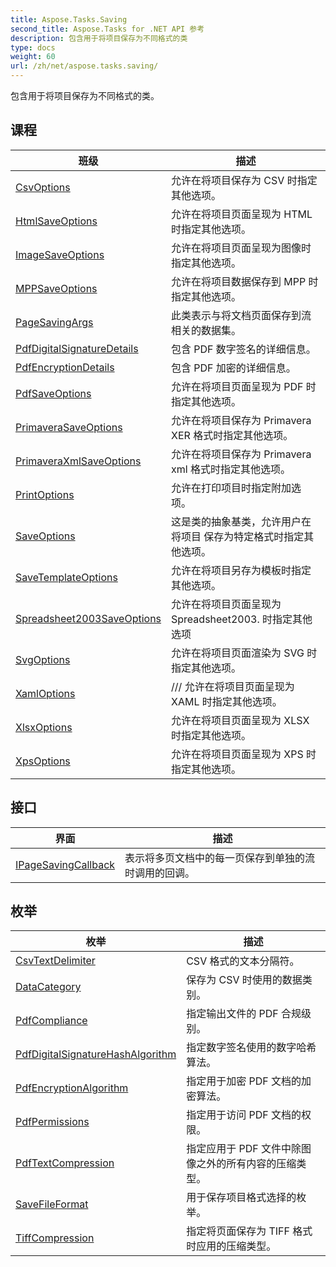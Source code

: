 ```yaml
---
title: Aspose.Tasks.Saving
second_title: Aspose.Tasks for .NET API 参考
description: 包含用于将项目保存为不同格式的类
type: docs
weight: 60
url: /zh/net/aspose.tasks.saving/
---
```

包含用于将项目保存为不同格式的类。

## 课程

| 班级 | 描述 |
| --- | --- |
| [CsvOptions](./csvoptions/) | 允许在将项目保存为 CSV 时指定其他选项。 |
| [HtmlSaveOptions](./htmlsaveoptions/) | 允许在将项目页面呈现为 HTML 时指定其他选项。 |
| [ImageSaveOptions](./imagesaveoptions/) | 允许在将项目页面呈现为图像时指定其他选项。 |
| [MPPSaveOptions](./mppsaveoptions/) | 允许在将项目数据保存到 MPP 时指定其他选项。 |
| [PageSavingArgs](./pagesavingargs/) | 此类表示与将文档页面保存到流相关的数据集。 |
| [PdfDigitalSignatureDetails](./pdfdigitalsignaturedetails/) | 包含 PDF 数字签名的详细信息。 |
| [PdfEncryptionDetails](./pdfencryptiondetails/) | 包含 PDF 加密的详细信息。 |
| [PdfSaveOptions](./pdfsaveoptions/) | 允许在将项目页面呈现为 PDF 时指定其他选项。 |
| [PrimaveraSaveOptions](./primaverasaveoptions/) | 允许在将项目保存为 Primavera XER 格式时指定其他选项。 |
| [PrimaveraXmlSaveOptions](./primaveraxmlsaveoptions/) | 允许在将项目保存为 Primavera xml 格式时指定其他选项。 |
| [PrintOptions](./printoptions/) | 允许在打印项目时指定附加选项。 |
| [SaveOptions](./saveoptions/) | 这是类的抽象基类，允许用户在将项目 保存为特定格式时指定其他选项。 |
| [SaveTemplateOptions](./savetemplateoptions/) | 允许在将项目另存为模板时指定其他选项。 |
| [Spreadsheet2003SaveOptions](./spreadsheet2003saveoptions/) | 允许在将项目页面呈现为 Spreadsheet2003. 时指定其他选项 |
| [SvgOptions](./svgoptions/) | 允许在将项目页面渲染为 SVG 时指定其他选项。 |
| [XamlOptions](./xamloptions/) | /// 允许在将项目页面呈现为 XAML 时指定其他选项。 |
| [XlsxOptions](./xlsxoptions/) | 允许在将项目页面呈现为 XLSX 时指定其他选项。 |
| [XpsOptions](./xpsoptions/) | 允许在将项目页面呈现为 XPS 时指定其他选项。 |
## 接口

| 界面 | 描述 |
| --- | --- |
| [IPageSavingCallback](./ipagesavingcallback/) | 表示将多页文档中的每一页保存到单独的流时调用的回调。 |
## 枚举

| 枚举 | 描述 |
| --- | --- |
| [CsvTextDelimiter](./csvtextdelimiter/) | CSV 格式的文本分隔符。 |
| [DataCategory](./datacategory/) | 保存为 CSV 时使用的数据类别。 |
| [PdfCompliance](./pdfcompliance/) | 指定输出文件的 PDF 合规级别。 |
| [PdfDigitalSignatureHashAlgorithm](./pdfdigitalsignaturehashalgorithm/) | 指定数字签名使用的数字哈希算法。 |
| [PdfEncryptionAlgorithm](./pdfencryptionalgorithm/) | 指定用于加密 PDF 文档的加密算法。 |
| [PdfPermissions](./pdfpermissions/) | 指定用于访问 PDF 文档的权限。 |
| [PdfTextCompression](./pdftextcompression/) | 指定应用于 PDF 文件中除图像之外的所有内容的压缩类型。 |
| [SaveFileFormat](./savefileformat/) | 用于保存项目格式选择的枚举。 |
| [TiffCompression](./tiffcompression/) | 指定将页面保存为 TIFF 格式时应用的压缩类型。 |


